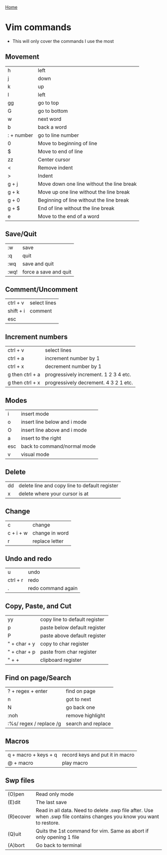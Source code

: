 [Home](./README.md)

# Vim commands
- This will only cover the commands I use the most

## Movement

|            |                                           |
|------------|-------------------------------------------|
| h          | left                                      |
| j          | down                                      |
| k          | up                                        |
| l          | left                                      |
| gg         | go to top                                 |
| G          | go to bottom                              |
| w          | next word                                 |
| b          | back a word                               |
| : + number | go to line number                         |
| 0          | Move to beginning of line                 |
| $          | Move to end of line                       |
| zz         | Center cursor                             |
| <          | Remove indent                             |
| >          | Indent                                    |
| g + j      | Move down one line without the line break |
| g + k      | Move up one line without the line break   |
| g + 0      | Beginning of line without the line break  |
| g + $      | End of line without the line break        |
| e          | Move to the end of a word                 |

## Save/Quit

|      |                       |
|------|-----------------------|
| :w   | save                  |
| :q   | quit                  |
| :wq  | save and quit         |
| :wq! | force a save and quit |

## Comment/Uncomment

|           |              |
|-----------|--------------|
| ctrl + v  | select lines |
| shift + i | comment      |
| esc       |              |

## Increment numbers

|                 |                                       |
|-----------------|---------------------------------------|
| ctrl + v        | select lines                          |
| ctrl + a        | increment number by 1                 |
| ctrl + x        | decrement number by 1                 |
| g then ctrl + a | progressively increment. 1 2 3 4 etc. |
| g then ctrl + x | progressively decrement. 4 3 2 1 etc. |

## Modes

|     |                              |
|-----|------------------------------|
| i   | insert mode                  |
| o   | insert line below and i mode |
| O   | insert line above and i mode |
| a   | insert to the right          |
| esc | back to command/normal mode  |
| v   | visual mode                  |

## Delete

|    |                                               |
|----|-----------------------------------------------|
| dd | delete line and copy line to default register |
| x  | delete where your cursor is at                |

## Change

|           |                |
|-----------|----------------|
| c         | change         |
| c + i + w | change in word |
| r         | replace letter |

## Undo and redo

|          |                    |
|----------|--------------------|
| u        | undo               |
| ctrl + r | redo               |
| .        | redo command again |

## Copy, Paste, and Cut

|              |                               |
|--------------|-------------------------------|
| yy           | copy line to default register |
| p            | paste below default register  |
| P            | paste above default register  |
| " + char + y | copy to char register         |
| " + char + p | paste from char register      |
| " + +        | clipboard register            |

## Find on page/Search

|                         |                    |
|-------------------------|--------------------|
| ? + regex + enter       | find on page       |
| n                       | got to next        |
| N                       | go back one        |
| :noh                    | remove highlight   |
| :%s/ regex / replace /g | search and replace |

## Macros

|                      |                                 |
|----------------------|---------------------------------|
| q + macro + keys + q | record keys and put it in macro |
| @ + macro            | play macro                      |

## Swp files

|           |                                                                                                                     |
|-----------|---------------------------------------------------------------------------------------------------------------------|
| (O)pen    | Read only mode                                                                                                      |
| (E)dit    | The last save                                                                                                       |
| (R)ecover | Read in all data. Need to delete .swp file after. Use when .swp file contains changes you know you want to restore. |
| (Q)uit    | Quits the 1st command for vim. Same as abort if only opening 1 file                                                 |
| (A)bort   | Go back to terminal                                                                                                 |
